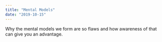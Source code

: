```yaml
---
title: "Mental Models"
date: "2019-10-15"
---
```


Why the mental models we form are so flaws and how awareness of that can give you an advantage. 
